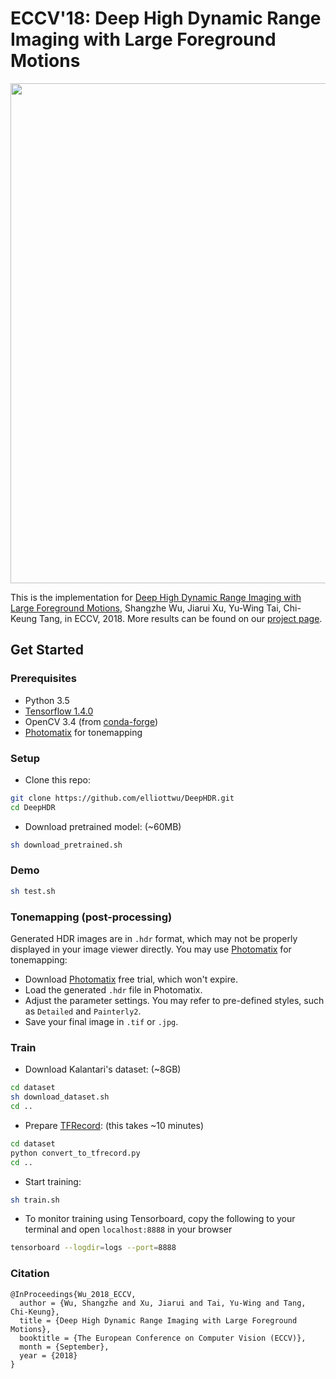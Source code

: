 # ECCV'18: Deep High Dynamic Range Imaging with Large Foreground Motions
<img src="./img/hdr_teaser.jpg" width="800">

This is the implementation for [Deep High Dynamic Range Imaging with Large Foreground Motions](https://arxiv.org/abs/1711.08937), Shangzhe Wu, Jiarui Xu, Yu-Wing Tai, Chi-Keung Tang, in ECCV, 2018. More results can be found on our [project page](https://elliottwu.com/projects/hdr/). 

## Get Started
### Prerequisites
- Python 3.5
- [Tensorflow 1.4.0](https://github.com/tensorflow/tensorflow/tree/r1.4)
- OpenCV 3.4 (from [conda-forge](https://anaconda.org/conda-forge/opencv))
- [Photomatix](https://www.hdrsoft.com/) for tonemapping

### Setup
- Clone this repo: 
```bash
git clone https://github.com/elliottwu/DeepHDR.git
cd DeepHDR
```

- Download pretrained model: (~60MB)
```bash
sh download_pretrained.sh
```

### Demo
```bash
sh test.sh
```

### Tonemapping (post-processing)
Generated HDR images are in `.hdr` format, which may not be properly displayed in your image viewer directly. You may use [Photomatix](https://www.hdrsoft.com/) for tonemapping: 
- Download [Photomatix](https://www.hdrsoft.com/) free trial, which won't expire. 
- Load the generated `.hdr` file in Photomatix.
- Adjust the parameter settings. You may refer to pre-defined styles, such as `Detailed` and `Painterly2`. 
- Save your final image in `.tif` or `.jpg`. 

### Train
- Download Kalantari's dataset: (~8GB)
```bash
cd dataset
sh download_dataset.sh
cd ..
```
- Prepare [TFRecord](https://www.tensorflow.org/guide/datasets#consuming_tfrecord_data): (this takes ~10 minutes)
```bash
cd dataset
python convert_to_tfrecord.py
cd ..
```
- Start training: 
```bash
sh train.sh
```
- To monitor training using Tensorboard, copy the following to your terminal and open `localhost:8888` in your browser
```bash
tensorboard --logdir=logs --port=8888
```

### Citation
```
@InProceedings{Wu_2018_ECCV,
  author = {Wu, Shangzhe and Xu, Jiarui and Tai, Yu-Wing and Tang, Chi-Keung},
  title = {Deep High Dynamic Range Imaging with Large Foreground Motions},
  booktitle = {The European Conference on Computer Vision (ECCV)},
  month = {September},
  year = {2018}
}
```
